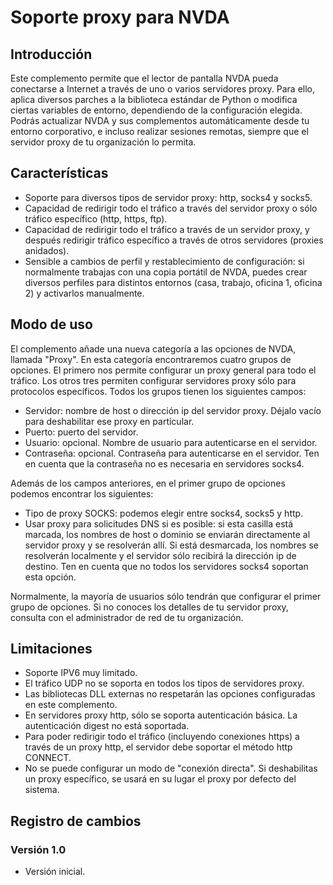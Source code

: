# Soporte proxy para NVDA

## Introducción

Este complemento permite que el lector de pantalla NVDA pueda conectarse a Internet a través de uno o varios servidores proxy. Para ello, aplica diversos parches a la biblioteca estándar de Python o modifica ciertas variables de entorno, dependiendo de la configuración elegida. Podrás actualizar NVDA y sus complementos automáticamente desde tu entorno corporativo, e incluso realizar sesiones remotas, siempre que el servidor proxy de tu organización lo permita.

## Características

* Soporte para diversos tipos de servidor proxy: http, socks4 y socks5.
* Capacidad de redirigir todo el tráfico a través del servidor proxy o sólo tráfico específico (http, https, ftp).
* Capacidad de redirigir todo el tráfico a través de un servidor proxy, y después redirigir tráfico específico a través de otros servidores (proxies anidados).
* Sensible a cambios de perfil y restablecimiento de configuración: si normalmente trabajas con una copia portátil de NVDA, puedes crear diversos perfiles para distintos entornos (casa, trabajo, oficina 1, oficina 2) y activarlos manualmente.

## Modo de uso

El complemento añade una nueva categoría a las opciones de NVDA, llamada "Proxy". En esta categoría encontraremos cuatro grupos de opciones. El primero nos permite configurar un proxy general para todo el tráfico. Los otros tres permiten configurar servidores proxy sólo para protocolos específicos. Todos los grupos tienen los siguientes campos:

* Servidor: nombre de host o dirección ip del servidor proxy. Déjalo vacío para deshabilitar ese proxy en particular.
* Puerto: puerto del servidor.
* Usuario: opcional. Nombre de usuario para autenticarse en el servidor.
* Contraseña: opcional. Contraseña para autenticarse en el servidor. Ten en cuenta que la contraseña no es necesaria en servidores socks4.

Además de los campos anteriores, en el primer grupo de opciones podemos encontrar los siguientes:

* Tipo de proxy SOCKS: podemos elegir entre socks4, socks5 y http.
* Usar proxy para solicitudes DNS si es posible: si esta casilla está marcada, los nombres de host o dominio se enviarán directamente al servidor proxy y se resolverán allí. Si está desmarcada, los nombres se resolverán localmente y el servidor sólo recibirá la dirección ip de destino. Ten en cuenta que no todos los servidores socks4 soportan esta opción.

Normalmente, la mayoría de usuarios sólo tendrán que configurar el primer grupo de opciones. Si no conoces los detalles de tu servidor proxy, consulta con el administrador de red de tu organización.

## Limitaciones

* Soporte IPV6 muy limitado.
* El tráfico UDP no se soporta en todos los tipos de servidores proxy.
* Las bibliotecas DLL externas no respetarán las opciones configuradas en este complemento.
* En servidores proxy http, sólo se soporta autenticación básica. La autenticación digest no está soportada.
* Para poder redirigir todo el tráfico (incluyendo conexiones https) a través de un proxy http, el servidor debe soportar el método http CONNECT.
* No se puede configurar un modo de "conexión directa". Si deshabilitas un proxy específico, se usará en su lugar el proxy por defecto del sistema.

## Registro de cambios

### Versión 1.0

* Versión inicial.
